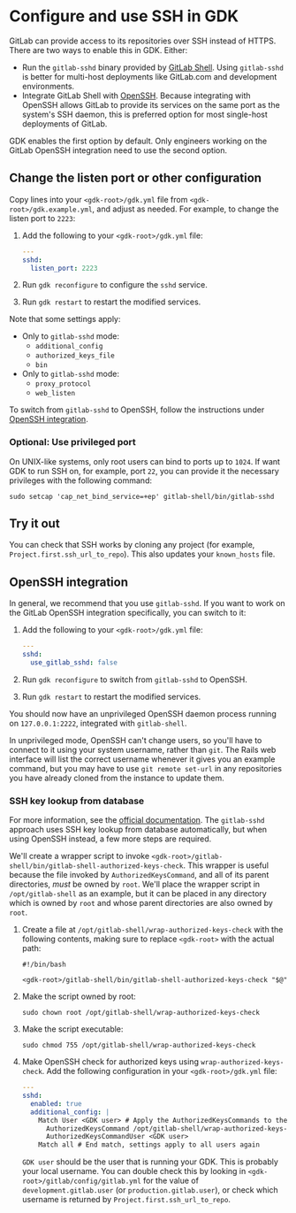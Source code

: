 # Configure and use SSH in GDK

GitLab can provide access to its repositories over SSH instead of HTTPS. There
are two ways to enable this in GDK. Either:

- Run the `gitlab-sshd` binary provided by [GitLab Shell](https://gitlab.com/gitlab-org/gitlab-shell).
  Using `gitlab-sshd` is better for multi-host deployments like GitLab.com and
  development environments.
- Integrate GitLab Shell with [OpenSSH](https://openssh.org). Because integrating
  with OpenSSH allows GitLab to provide its services on the same port as the system's
  SSH daemon, this is preferred option for most single-host deployments of GitLab.

GDK enables the first option by default. Only engineers working on the GitLab
OpenSSH integration need to use the second option.

## Change the listen port or other configuration

Copy lines into your `<gdk-root>/gdk.yml` file from `<gdk-root>/gdk.example.yml`,
and adjust as needed. For example, to change the listen port to `2223`:

1. Add the following to your `<gdk-root>/gdk.yml` file:

   ```yaml
   ---
   sshd:
     listen_port: 2223
   ```

1. Run `gdk reconfigure` to configure the `sshd` service.

1. Run `gdk restart` to restart the modified services.

Note that some settings apply:

- Only to `gitlab-sshd` mode:
  - `additional_config`
  - `authorized_keys_file`
  - `bin`
- Only to `gitlab-sshd` mode:
  - `proxy_protocol`
  - `web_listen`

To switch from `gitlab-sshd` to OpenSSH, follow the
instructions under [OpenSSH integration](#openssh-integration).

### Optional: Use privileged port

On UNIX-like systems, only root users can bind to ports up to `1024`. If want GDK to run SSH
on, for example, port `22`, you can provide it the necessary privileges with the following
command:

```shell
sudo setcap 'cap_net_bind_service=+ep' gitlab-shell/bin/gitlab-sshd
```

## Try it out

You can check that SSH works by cloning any project (for example, `Project.first.ssh_url_to_repo`).
This also updates your `known_hosts` file.

## OpenSSH integration

In general, we recommend that you use `gitlab-sshd`. If you want to work on the
GitLab OpenSSH integration specifically, you can switch to it:

1. Add the following to your `<gdk-root>/gdk.yml` file:

   ```yaml
   ---
   sshd:
     use_gitlab_sshd: false
   ```

1. Run `gdk reconfigure` to switch from `gitlab-sshd` to OpenSSH.

1. Run `gdk restart` to restart the modified services.

You should now have an unprivileged OpenSSH daemon process running on
`127.0.0.1:2222`, integrated with `gitlab-shell`.

In unprivileged mode, OpenSSH can't change users, so you'll have to connect to
it using your system username, rather than `git`. The Rails web interface will
list the correct username whenever it gives you an example command, but you may
have to use `git remote set-url` in any repositories you have already cloned
from the instance to update them.

### SSH key lookup from database

For more information, see the
[official documentation](https://docs.gitlab.com/ee/administration/operations/speed_up_ssh.html#the-solution).
The `gitlab-sshd` approach uses SSH key lookup from database automatically, but
when using OpenSSH instead, a few more steps are required.

We'll create a wrapper script to invoke
`<gdk-root>/gitlab-shell/bin/gitlab-shell-authorized-keys-check`. This wrapper is useful
because the file invoked by `AuthorizedKeysCommand`, and all of its parent directories,
*must* be owned by `root`. We'll place the wrapper script in `/opt/gitlab-shell` as an
example, but it can be placed in any directory which is owned by `root` and whose parent
directories are also owned by `root`.

1. Create a file at `/opt/gitlab-shell/wrap-authorized-keys-check` with the following
   contents, making sure to replace `<gdk-root>` with the actual path:

   ```shell
   #!/bin/bash

   <gdk-root>/gitlab-shell/bin/gitlab-shell-authorized-keys-check "$@"
   ```

1. Make the script owned by root:

   ```shell
   sudo chown root /opt/gitlab-shell/wrap-authorized-keys-check
   ```

1. Make the script executable:

   ```shell
   sudo chmod 755 /opt/gitlab-shell/wrap-authorized-keys-check
   ```

1. Make OpenSSH check for authorized keys using `wrap-authorized-keys-check`. Add the
   following configuration in your `<gdk-root>/gdk.yml` file:

   ```yaml
   ---
   sshd:
     enabled: true
     additional_config: |
       Match User <GDK user> # Apply the AuthorizedKeysCommands to the git user only
         AuthorizedKeysCommand /opt/gitlab-shell/wrap-authorized-keys-check <GDK user> %u %k
         AuthorizedKeysCommandUser <GDK user>
       Match all # End match, settings apply to all users again
   ```

   `GDK user` should be the user that is running your GDK. This is probably your local
   username. You can double check this by looking in
   `<gdk-root>/gitlab/config/gitlab.yml` for the value of `development.gitlab.user`
   (or `production.gitlab.user`), or check which username is returned by
   `Project.first.ssh_url_to_repo`.
